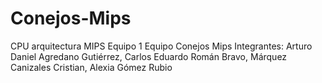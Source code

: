 # Conejos-Mips
CPU arquitectura MIPS
Equipo 1
Equipo Conejos Mips
Integrantes:
Arturo Daniel Agredano Gutiérrez,
Carlos Eduardo Román Bravo,
Márquez Canizales Cristian,
Alexia Gómez Rubio
